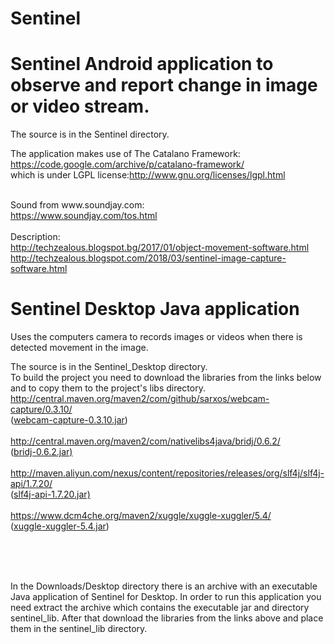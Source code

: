 # Sentinel


# Sentinel Android application to observe and report change in image or video stream.
The source is in the Sentinel directory.<br>

The application makes use of The Catalano Framework:
<a href="https://code.google.com/archive/p/catalano-framework">https://code.google.com/archive/p/catalano-framework/</a><br>
which is under LGPL license:<a href="http://www.gnu.org/licenses/lgpl.html">http://www.gnu.org/licenses/lgpl.html</a><br>

<br>
Sound from www.soundjay.com:<br>
<a href="https://www.soundjay.com/tos.html">https://www.soundjay.com/tos.html</a><br>

<br>
Description:<br>
<a href="http://techzealous.blogspot.bg/2017/01/object-movement-software.html">http://techzealous.blogspot.bg/2017/01/object-movement-software.html</a><br>
<a href="http://techzealous.blogspot.com/2018/03/sentinel-image-capture-software.html">http://techzealous.blogspot.com/2018/03/sentinel-image-capture-software.html</a><br>


# Sentinel Desktop Java application
Uses the computers camera to records images or videos when there is detected movement in the image.<br>

The source is in the Sentinel_Desktop directory.<br>
To build the project you need to download the libraries from the links below and to copy them to the
project's libs directory.
<br>
<a href="http://central.maven.org/maven2/com/github/sarxos/webcam-capture/0.3.10/">http://central.maven.org/maven2/com/github/sarxos/webcam-capture/0.3.10/</a>
<br>
(<a href="http://central.maven.org/maven2/com/github/sarxos/webcam-capture/0.3.10/webcam-capture-0.3.10.jar">webcam-capture-0.3.10.jar</a>)
<br>
<br>
<a href="http://central.maven.org/maven2/com/nativelibs4java/bridj/0.6.2/">http://central.maven.org/maven2/com/nativelibs4java/bridj/0.6.2/</a>
<br>
(<a href="http://central.maven.org/maven2/com/nativelibs4java/bridj/0.6.2/bridj-0.6.2.jar">bridj-0.6.2.jar</ar>)
<br>
<br>
<a href="http://maven.aliyun.com/nexus/content/repositories/releases/org/slf4j/slf4j-api/1.7.20/">http://maven.aliyun.com/nexus/content/repositories/releases/org/slf4j/slf4j-api/1.7.20/</a>
<br>
(<a href="http://maven.aliyun.com/nexus/content/repositories/releases/org/slf4j/slf4j-api/1.7.20/slf4j-api-1.7.20.jar">slf4j-api-1.7.20.jar</ar>)
<br>
<br>
<a href="https://www.dcm4che.org/maven2/xuggle/xuggle-xuggler/5.4/">https://www.dcm4che.org/maven2/xuggle/xuggle-xuggler/5.4/</a>
<br>
(<a href="https://www.dcm4che.org/maven2/xuggle/xuggle-xuggler/5.4/xuggle-xuggler-5.4.jar">xuggle-xuggler-5.4.jar</a>)

<br>
<br>
<br>

In the Downloads/Desktop directory there is an archive with an executable Java application of Sentinel for Desktop.
In order to run this application you need extract the archive which contains the executable jar and directory
sentinel_lib. After that download the libraries from the links above and place them in the sentinel_lib directory.
